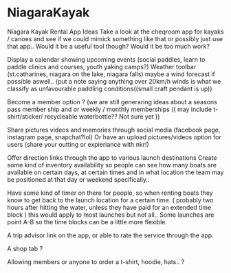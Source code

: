 # NiagaraKayak

Niagara Kayak Rental App Ideas
Take a look at the cheqroom app for kayaks / canoes and see if we could mimick something like that or possibly just use that app.. Would it be a useful tool though? Would it be too much work? 

Display a calendar showing upcoming events (social paddles, learn to paddle clinics and courses, youth yaking camps?)
Weather toolbar (st.catharines, niagara on the lake, niagara falls) maybe a wind forecast if possible aswell.. (put a note saying anything over 20km/h winds is what we classify as unfavourable paddling conditions((small craft pendant is up))

Become a member option ? (we are still generaring ideas about a seasons pass member ship and or weekly / monthly memberships (( may include t-shirt/sticker/ recycleable waterbottle?? Not sure yet ))

Share pictures videos and memories through social media (facebook page, instagram page, snapchat?lol)
Or have an upload pictures/videos option for users (share your outting or expieriance with nkr!)

Offer direction links through the app to various launch destinations
Create some kind of inventory availability so people can see how many boats are available on certain days, at certain times and in what location the team may be positioned at that day or weekend specifically..

Have some kind of timer on there for people, so when renting boats they know to get back to the launch location for a certain time.  ( probably two hours after hitting the water, unless they have paid for an extended time block ) this would apply to most launches but not all.. Some launches are point A-B so the time blocks can be a little more flexible.

A trip advisor link on the app, or able to rate the service through the app.

A shop tab ?

Allowing members or anyone to order a t-shirt, hoodie, hats.. ?
